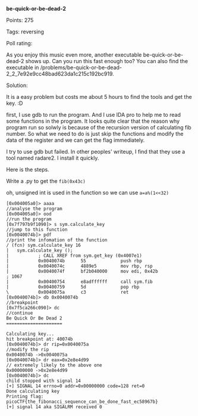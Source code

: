 

**be-quick-or-be-dead-2**

Points: 275

Tags: reversing 

Poll rating:

As you enjoy this music even more, another executable be-quick-or-be-dead-2 shows up. Can you run this fast enough too? You can also find the executable in /problems/be-quick-or-be-dead-2_2_7e92e9cc48bad623da1c215c192bc919.

Solution:

It is a easy problem but costs me about 5 hours to find the tools and get the key. :D

first, I use gdb to run the program. And I use IDA pro to help me to read some functions in the program. It looks quite clear that the reason why program run so solwly is because of the recursion version of calculating fib number. So what we need to do is just skip the functions and modify the data of the register and we can get the flag immediately.

I try to use gdb but failed. In other peoples' writeup, I find that they use a tool named radare2. I install it quickly.

Here is the steps.

Write a .py to get the `fib(0x43c)`

oh, unsigned int is used in the function so we can use `a=a%(1<<32)`

```
[0x004005a0]> aaaa
//analyse the program
[0x004005a0]> ood
//run the program
[0x7f797b9f1090]> s sym.calculate_key
//jump to this function
[0x0040074b]> pdf
//print the infomation of the function
/ (fcn) sym.calculate_key 16
|   sym.calculate_key ();
|           ; CALL XREF from sym.get_key (0x4007e1)
|           0x0040074b      55             push rbp
|           0x0040074c      4889e5         mov rbp, rsp
|           0x0040074f      bf2b040000     mov edi, 0x42b              ; 1067
|           0x00400754      e8adffffff     call sym.fib
|           0x00400759      5d             pop rbp
\           0x0040075a      c3             ret
[0x0040074b]> db 0x0040074b
//breakpoint
[0x7f5ca266c090]> dc
//continue
Be Quick Or Be Dead 2
=====================

Calculating key...
hit breakpoint at: 40074b
[0x0040074b]> dr rip=0x0040075a
//modify the rip
0x0040074b ->0x0040075a
[0x0040074b]> dr eax=0x2e8e4d99
// extremely likely to the above one
0x00000000 ->0x2e8e4d99
[0x0040074b]> dc
child stopped with signal 14
[+] SIGNAL 14 errno=0 addr=0x00000000 code=128 ret=0
Done calculating key
Printing flag:
picoCTF{the_fibonacci_sequence_can_be_done_fast_ec58967b}
[+] signal 14 aka SIGALRM received 0
```
